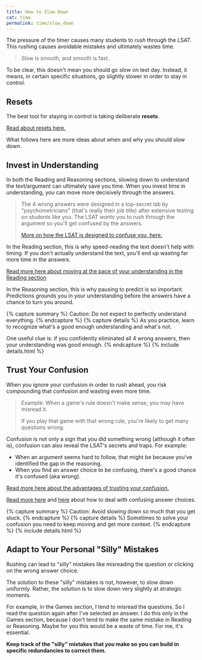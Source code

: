 ```yaml
---
title: How to Slow Down
cat: time
permalink: time/slow_down
---
```


The pressure of the timer causes many students to *rush* through the LSAT. This rushing causes avoidable mistakes and ultimately wastes time.

> Slow is smooth, and smooth is fast.

To be clear, this doesn't mean you should go *slow* on test day. Instead, it means, in certain specific situations, go slightly slower in order to stay in control.

## Resets

The best tool for staying in control is taking deliberate **resets**. 

[Read about resets here.][reset]

What follows here are more ideas about when and why you should slow down.

## Invest in Understanding

In both the Reading and Reasoning sections, slowing down to understand the text/argument can ultimately save you time. When you invest time in understanding, you can move more decisively through the answers.

> The 4 wrong answers were designed in a top-secret lab by "psychometricians" (that's really their job title) after extensive testing on students like you. The LSAT *wants* you to rush through the argument so you'll get confused by the answers.
>
> [More on how the LSAT is designed to confuse you, here.][confuse]

In the Reading section, this is why speed-reading the text doesn't help with timing. If you don't actually understand the text, you'll end up wasting far more time in the answers.

[Read more here about moving at the pace of your understanding in the Reading section][pace]

In the Reasoning section, this is why pausing to predict is so important. Predictions grounds you in your understanding before the answers have a chance to turn you around.

{% capture summary %}
Caution: Do not expect to perfectly understand everything.
{% endcapture %}
{% capture details %}
As you practice, learn to recognize what's a good enough understanding and what's not. 

One useful clue is: if you confidently eliminated all 4 wrong answers, then your understanding was good enough.
{% endcapture %}
{% include details.html %}

## Trust Your Confusion

When you ignore your confusion in order to rush ahead, you risk compounding that confusion and wasting even more time.

> Example: When a game's rule doesn't make sense, you may have misread it. 
>
> If you play that game with that wrong rule, you're likely to get many questions wrong.

Confusion is not only a sign that you did something wrong (although it often is), confusion can also reveal the LSAT's secrets and traps. For example:

- When an argument seems hard to follow, that might be because you've identified the gap in the reasoning. 
- When you find an answer choice to be confusing, there's a good chance it's confused (aka wrong).

[Read more here about the advantages of trusting your confusion.][2]

[Read more here][3] and [here][4] about how to deal with confusing answer choices.

{% capture summary %}
Caution: Avoid slowing down so much that you get stuck.
{% endcapture %}
{% capture details %}
Sometimes to solve your confusion you need to keep moving and get more context.
{% endcapture %}
{% include details.html %}

## Adapt to Your Personal "Silly" Mistakes

Rushing can lead to "silly" mistakes like misreading the question or clicking on the wrong answer choice.

The solution to these "silly" mistakes is not, however, to slow down uniformly. Rather, the solution is to slow down very slightly at strategic moments.

For example, in the Games section, I tend to misread the questions. So I read the question again after I've selected an answer. I do this only in the Games section, because I don't tend to make the same mistake in Reading or Reasoning. Maybe for you this would be a waste of time. For me, it's essential. 

**Keep track of the "silly" mistakes that *you* make so you can build in specific redundancies to correct them.**

[confuse]: ../resources/confuse.html
[2]: ../read/pace.html#trust-your-confusion
[3]: ../reason/answers.html
[4]: ../read/crush.html
[reset]: resets.html
[pace]: ../read/pace.html

